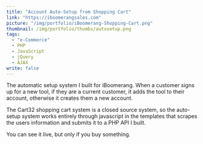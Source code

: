 ```yaml
---
title: "Account Auto-Setup from Shopping Cart"
link: "https://iboomerangsales.com"
picture: "/img/portfolio/iBoomerang-Shopping-Cart.png"
thumbnail: /img/portfolio/thumbs/autosetup.png
tags: 
  - "e-Commerce"
  - PHP
  - JavaScript
  - jQuery
  - AJAX
write: false
---
```


The automatic setup system I built for iBoomerang. When a customer signs up for a new tool, if they are a current customer, it adds the tool to their account, otherwise it creates them a new account.

The Cart32 shopping cart system is a closed source system, so the auto-setup system works entirely through javascript in the templates that scrapes the users information and submits it to a PHP API I built.

You can see it live, but only if you buy something.